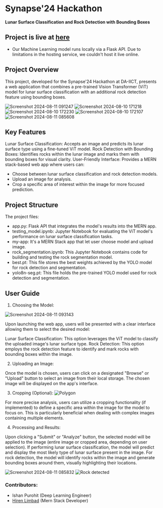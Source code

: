 # Synapse'24 Hackathon
**Lunar Surface Classification and Rock Detection with Bounding Boxes**

## Project is live at [here](https://hirenlimbad.github.io/SurfaceScout/)
- Our Machine Learning model runs locally via a Flask API. Due to limitations in the hosting service, we couldn't host it live online.

## Project Overview
This project, developed for the Synapse'24 Hackathon at DA-IICT, presents a web application that combines a pre-trained Vision Transformer (ViT) model for lunar surface classification with an additional rock detection feature using bounding boxes.

![Screenshot 2024-08-11 091247](https://github.com/user-attachments/assets/e3feeb09-2d98-40cf-a0c6-207ea54de942)
![Screenshot 2024-08-10 171218](https://github.com/user-attachments/assets/e58bac46-117f-40c7-8d8e-4964277757f7)
![Screenshot 2024-08-10 172230](https://github.com/user-attachments/assets/5eb92420-12cb-451c-ac51-46edca71431d)
![Screenshot 2024-08-10 172107](https://github.com/user-attachments/assets/1984f7b1-6831-4efb-8fc7-96ceacc14aff)
![Screenshot 2024-08-11 085608](https://github.com/user-attachments/assets/72a20009-ffec-48f9-8f23-7630f9afd43b)





## Key Features

Lunar Surface Classification: Accepts an image and predicts its lunar surface type using a fine-tuned ViT model.
Rock Detection with Bounding Boxes: Identifies rocks within the lunar image and marks them with bounding boxes for visual clarity.
User-Friendly Interface: Provides a MERN stack-based web app where users can:
 * Choose between lunar surface classification and rock detection models.
  * Upload an image for analysis.
  * Crop a specific area of interest within the image for more focused prediction.

## Project Structure

The project files:

* app.py: Flask API that integrates the model's results into the MERN app.
* testing_model.ipynb: Jupyter Notebook for evaluating the ViT model's performance on lunar surface classification tasks.
* my-app: It's a MERN Stack app that let user choose model and upload image.
* rock_segmentation.ipynb: This Jupyter Notebook contains code for building and testing the rock segmentation model.
* best.pt: This file stores the best weights achieved by the YOLO model for rock detection and segmentation.
* yolo8n-seg.pt: This file holds the pre-trained YOLO model used for rock detection and segmentation.

## User Guide

1. Choosing the Model:

![Screenshot 2024-08-11 093143](https://github.com/user-attachments/assets/d3f61c6f-b896-4955-b3e1-82a5f3c41523)

Upon launching the web app, users will be presented with a clear interface allowing them to select the desired model:

Lunar Surface Classification: This option leverages the ViT model to classify the uploaded image's lunar surface type.
Rock Detection: This option employs the rock detection feature to identify and mark rocks with bounding boxes within the image.

2. Uploading an Image:

Once the model is chosen, users can click on a designated "Browse" or "Upload" button to select an image from their local storage. The chosen image will be displayed on the app's interface.

3. Cropping (Optional):
![Polygon](https://github.com/user-attachments/assets/06450309-1740-48c1-9ca3-81d076098a11)


For more precise analysis, users can utilize a cropping functionality (if implemented) to define a specific area within the image for the model to focus on. This is particularly beneficial when dealing with complex images containing multiple elements.

4. Processing and Results:

Upon clicking a "Submit" or "Analyze" button, the selected model will be applied to the image (entire image or cropped area, depending on user selection).
If performing lunar surface classification, the model will predict and display the most likely type of lunar surface present in the image.
For rock detection, the model will identify rocks within the image and generate bounding boxes around them, visually highlighting their locations.

![Screenshot 2024-08-11 085832](https://github.com/user-attachments/assets/75569a2a-7af7-4bae-9ee8-1df657ba9e8a)
![Rock detected](https://github.com/user-attachments/assets/98629364-628b-45bc-921d-2dad8aede4c3)



### Contributors:

- Ishan Purohit (Deep Learning Engineer)
- [Hiren Limbad](https://github.com/hirenlimbad) (Mern Stack Developer)
